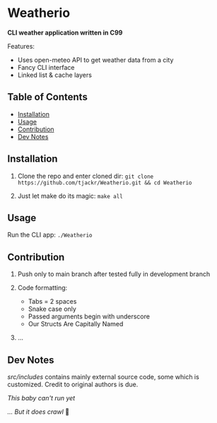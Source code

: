 # Weatherio

**CLI weather application written in C99**

Features:
- Uses open-meteo API to get weather data from a city
- Fancy CLI interface
- Linked list & cache layers

## Table of Contents

- [Installation](#installation)  
- [Usage](#usage)  
- [Contribution](#contribution)
- [Dev Notes](#dev-notes)  

## Installation

1. Clone the repo and enter cloned dir:
`git clone https://github.com/tjackr/Weatherio.git && cd Weatherio`

2. Just let make do its magic:
`make all`

## Usage

Run the CLI app:
`./Weatherio`

## Contribution

1. Push only to main branch after tested fully in development branch

2. Code formatting:
    - Tabs = 2 spaces
    - Snake case only
    - Passed arguments begin with underscore
    - Our Structs Are Capitally Named

3. ...

## Dev Notes

_src/includes_ contains mainly external source code, some which is customized. Credit to original authors is due.



_This baby can't run yet_ 

_... But it does crawl_ 👶

